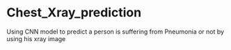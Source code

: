 # Chest_Xray_prediction
Using CNN model to predict a person is suffering from Pneumonia or not by using his xray image
